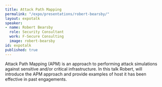 ```yaml
---
title: Attack Path Mapping
permalink: "/expo/presentations/robert-bearsby/"
layout: expotalk
speaker:
- name: Robert Bearsby
  role: Security Consultant
  work: F-Secure Consulting
  image: robert-bearsby
id: expotalk
published: true
---
```


Attack Path Mapping (APM) is an approach to performing attack simulations against sensitive and/or critical infrastructure. In this talk Robert, will introduce the APM approach and provide examples of host it has been effective in past engagements.
